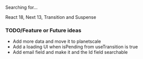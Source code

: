 Searching for...

React 18, Next 13, Transition and Suspense

### TODO/Feature or Future ideas

- Add more data and move it to planetscale
- Add a loading UI when isPending from useTransition is true
- Add email field and make it and the Id field searchable

